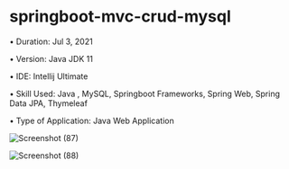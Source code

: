# springboot-mvc-crud-mysql

• Duration: Jul 3, 2021

• Version: Java JDK 11

• IDE: Intellij Ultimate

• Skill Used: Java , MySQL, Springboot Frameworks, Spring Web, Spring Data JPA, Thymeleaf

• Type of Application: Java Web Application

![Screenshot (87)](https://user-images.githubusercontent.com/55613764/124433794-b91d9c80-dda5-11eb-9070-611bcfb0be8d.png)

![Screenshot (88)](https://user-images.githubusercontent.com/55613764/124433822-be7ae700-dda5-11eb-8099-d7a83a4a0432.png)
